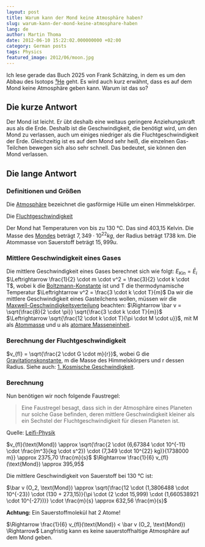 ```yaml
---
layout: post
title: Warum kann der Mond keine Atmosphäre haben?
slug: warum-kann-der-mond-keine-atmosphare-haben
lang: de
author: Martin Thoma
date: 2012-06-10 15:22:02.000000000 +02:00
category: German posts
tags: Physics
featured_image: 2012/06/moon.jpg
---
```

Ich lese gerade das Buch 2025 von Frank Schätzing, in dem es um den Abbau des Isotops [³He](http://de.wikipedia.org/wiki/Helium-3#Kernfusion) geht. Es wird auch kurz erwähnt, dass es auf dem Mond keine Atmosphäre geben kann. Warum ist das so?

## Die kurze Antwort

Der Mond ist leicht. Er übt deshalb eine weitaus geringere Anziehungskraft aus als die Erde. Deshalb ist die Geschwindigkeit, die benötigt wird, um den Mond zu verlassen, auch um einiges niedriger als die Fluchtgeschwindigkeit der Erde. Gleichzeitig ist es auf dem Mond sehr heiß, die einzelnen Gas-Teilchen bewegen sich also sehr schnell. Das bedeutet, sie können den Mond verlassen.

## Die lange Antwort

### Definitionen und Größen

Die [Atmosphäre](http://de.wikipedia.org/wiki/Atmosph%C3%A4re_(Astronomie)) bezeichnet die gasförmige Hülle um einen Himmelskörper.

Die [Fluchtgeschwindigkeit](http://de.wikipedia.org/wiki/Fluchtgeschwindigkeit#Zweite_kosmische_Geschwindigkeit_oder_Fluchtgeschwindigkeit)

Der Mond hat Temperaturen von bis zu 130 °C. Das sind 403,15 Kelvin.
Die Masse des [Mondes](http://de.wikipedia.org/wiki/Mond) beträgt $7,349 \cdot 10^{22} kg$, der Radius beträgt 1738 km.
Die Atommasse von Sauerstoff beträgt $15,999 u$.

### Mittlere Geschwindigkeit eines Gases
Die mittlere Geschwindigkeit eines Gases berechnet sich wie folgt:
$E_{Kin} = \bar E_i$
$\Leftrightarrow \frac{1}{2} \cdot m \cdot v^2 = \frac{3}{2} \cdot k \cdot T$, wobei k die <a href="http://de.wikipedia.org/wiki/Boltzmann-Konstante">Boltzmann-Konstante</a> ist und T die thermodynamische Temperatur
$\Leftrightarrow v^2 = \frac{3 \cdot k \cdot T}{m}$
Da wir die mittlere Geschwindigkeit eines Gasteilchens wollen, m&uuml;ssen wir die <a href="http://de.wikipedia.org/wiki/Maxwell-Boltzmann-Verteilung">Maxwell-Geschwindigkeitsverteilung</a> beachten:
$\Rightarrow \bar v = \sqrt{\frac{8}{2 \cdot \pi}} \sqrt{\frac{3 \cdot k \cdot T}{m}}$
$\Leftrightarrow \sqrt{\frac{12 \cdot k \cdot T}{\pi \cdot M \cdot u}}$, mit M als <a href="http://de.wikipedia.org/wiki/Atommasse">Atommasse</a> und u als <a href="http://de.wikipedia.org/wiki/Atomare_Masseneinheit">atomare Masseneinheit</a>.

### Berechnung der Fluchtgeschwindigkeit
$v_{fl} = \sqrt{\frac{2 \cdot G \cdot m}{r}}$, wobei G die <a href="http://de.wikipedia.org/wiki/Gravitationskonstante">Gravitationskonstante</a>, m die Masse des Himmelsk&ouml;rpers und r dessen Radius. Siehe auch: <a href="http://de.wikipedia.org/wiki/Kosmische_Geschwindigkeiten">1. Kosmische Geschwindigkeit</a>.

### Berechnung

Nun benötigen wir noch folgende Faustregel:

> Eine Faustregel besagt, dass sich in der Atmosphäre eines Planeten nur solche Gase befinden, deren mittlere Geschwindigkeit kleiner als ein Sechstel der Fluchtgeschwindigkeit für diesen Planeten ist.

Quelle: [Leifi-Physik](http://www.leifiphysik.de/web_ph12/musteraufgaben/08gastheorie/atmos/atmos.htm)

$v_{fl}(\text{Mond}) \approx \sqrt{\frac{2 \cdot (6,67384 \cdot 10^{-11} \cdot \frac{m^3}{kg \cdot s^2}) \cdot (7,349 \cdot 10^{22} kg)}{1738000 m}} \approx 2375,70 \frac{m}{s}$
$\Rightarrow \frac{1}{6} v_{fl}(\text{Mond}) \approx 395,95$

Die mittlere Geschwindigkeit von Sauerstoff bei 130 °C ist:

$\bar v (O_2, \text{Mond}) \approx \sqrt{\frac{12 \cdot (1,3806488 \cdot 10^{-23}) \cdot (130 + 273,15)}{\pi \cdot (2 \cdot 15,999) \cdot (1,660538921 \cdot 10^{-27})}} \cdot \frac{m}{s} \approx 632,56 \frac{m}{s}$

**Achtung:** Ein Sauerstoffmolekül hat 2 Atome!

$\Rightarrow \frac{1}{6} v_{fl}(\text{Mond}) < \bar v (O_2, \text{Mond}) \Rightarrow$ Langfristig kann es keine sauerstoffhaltige Atmosphäre auf dem Mond geben.
